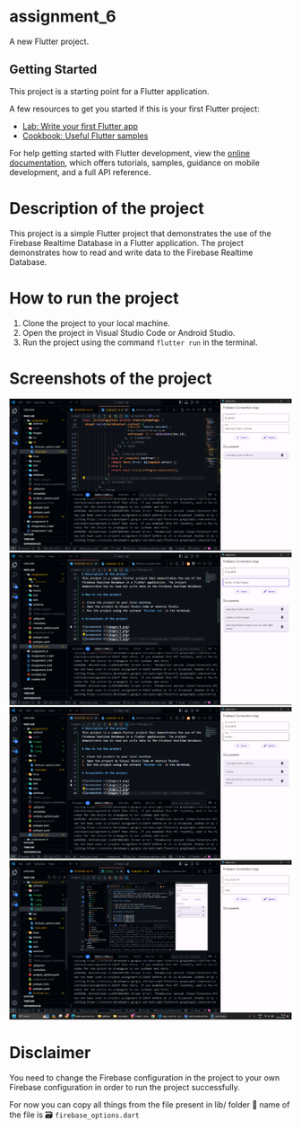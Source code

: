 # assignment_6

A new Flutter project.

## Getting Started

This project is a starting point for a Flutter application.

A few resources to get you started if this is your first Flutter project:

- [Lab: Write your first Flutter app](https://docs.flutter.dev/get-started/codelab)
- [Cookbook: Useful Flutter samples](https://docs.flutter.dev/cookbook)

For help getting started with Flutter development, view the
[online documentation](https://docs.flutter.dev/), which offers tutorials,
samples, guidance on mobile development, and a full API reference.

# Description of the project

This project is a simple Flutter project that demonstrates the use of the Firebase Realtime Database in a Flutter application. The project demonstrates how to read and write data to the Firebase Realtime Database.

# How to run the project

1. Clone the project to your local machine.
2. Open the project in Visual Studio Code or Android Studio.
3. Run the project using the command `flutter run` in the terminal.

# Screenshots of the project

![Screenshot 1](images/1.png)
![Screenshot 2](images/2.png)
![Screenshot 3](images/3.png)
![Screenshot 4](images/4.png)

# Disclaimer

You need to change the Firebase configuration in the project to your own Firebase configuration in order to run the project successfully.

For now you can copy all things from the file present in lib/ folder 📁
name of the file is :card_file_box: ```firebase_options.dart```